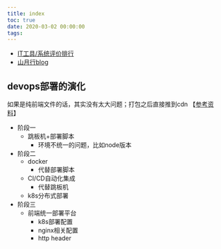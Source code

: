 ```yaml
---
title: index
toc: true
date: 2020-03-02 00:00:00
tags:
---
```


* [IT工具/系统评价排行](https://founderkit.com/)
* [山月行blog](https://shanyue.tech/op)



## devops部署的演化
如果是纯前端文件的话，其实没有太大问题；打包之后直接推到cdn 【[参考资料](https://shanyue.tech/op/deploy-fe.html)】
* 阶段一
  * 跳板机+部署脚本
  	- 环境不统一的问题，比如node版本
* 阶段二
  * docker
  	- 代替部署脚本
  * CI/CD自动化集成
  	- 代替跳板机
  * k8s分布式部署
* 阶段三
  * 前端统一部署平台
  	* k8s部署配置
  	* nginx相关配置
  	* http header

